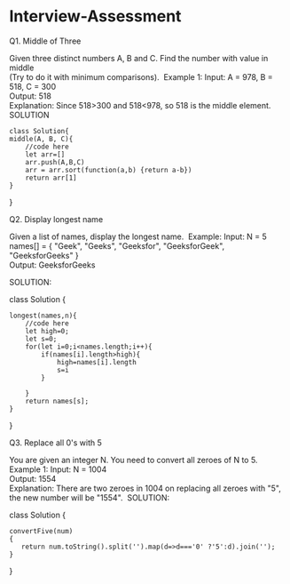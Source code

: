 # Interview-Assessment

Q1. Middle of Three 


Given three distinct numbers A, B and C. Find the number with value in middle<br/> (Try to do it with minimum comparisons). 
 Example 1:
Input: A = 978, B = 518, C = 300 <br/>
Output: 518 <br/>
Explanation: Since 518>300 and 518<978, so 518 is the middle element.  
SOLUTION   

    class Solution{ 
    middle(A, B, C){ 
        //code here 
        let arr=[] 
        arr.push(A,B,C) 
        arr = arr.sort(function(a,b) {return a-b}) 
        return arr[1] 
    } 
}




Q2. Display longest name


Given a list of names, display the longest name.
 Example:
Input: N = 5 names[] = { "Geek", "Geeks", "Geeksfor", "GeeksforGeek", "GeeksforGeeks" } <br/>
Output: GeeksforGeeks

SOLUTION:

class Solution {

    longest(names,n){
        //code here
        let high=0;
        let s=0;
        for(let i=0;i<names.length;i++){
            if(names[i].length>high){
                high=names[i].length
                s=i
            }
            
        }
        return names[s];
    }
}





Q3. Replace all 0's with 5


You are given an integer N. You need to convert all zeroes of N to 5.
Example 1:
Input: N = 1004 <br/>
Output: 1554 <br/>
Explanation: There are two zeroes in 1004 on replacing all zeroes with "5", the new number will be "1554".  SOLUTION:

 class Solution {
    
    convertFive(num)
    {
       return num.toString().split('').map(d=>d==='0' ?'5':d).join('');
    }
    
}
